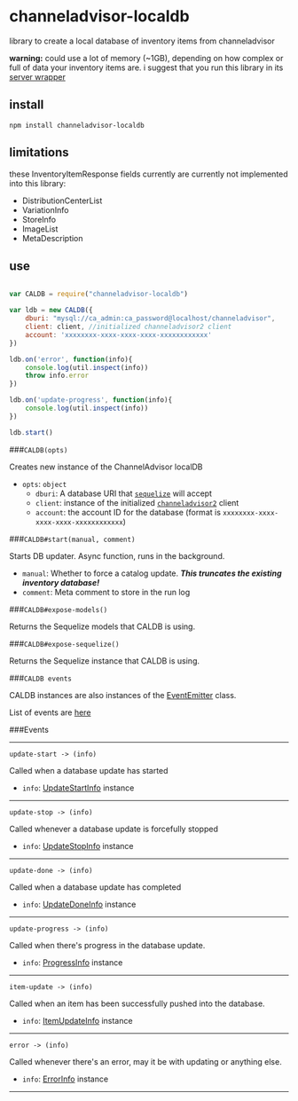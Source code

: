 channeladvisor-localdb
===

library to create a local database of inventory items from channeladvisor

**warning:** could use a lot of memory (~1GB), depending on how complex or
full of data your inventory items are. i suggest that you run this library in
its [server wrapper](https://github.com/seapunk/caldb-d)

install
---

`npm install channeladvisor-localdb`

limitations
---

these InventoryItemResponse fields currently are currently not implemented
into this library:

* DistributionCenterList
* VariationInfo
* StoreInfo
* ImageList
* MetaDescription

use
---

```javascript

var CALDB = require("channeladvisor-localdb")

var ldb = new CALDB({
    dburi: "mysql://ca_admin:ca_password@localhost/channeladvisor",
    client: client, //initialized channeladvisor2 client
    account: 'xxxxxxxx-xxxx-xxxx-xxxx-xxxxxxxxxxxx'
})

ldb.on('error', function(info){
    console.log(util.inspect(info))
    throw info.error
})

ldb.on('update-progress', function(info){
    console.log(util.inspect(info))
})

ldb.start()

```

###`CALDB(opts)`

Creates new instance of the ChannelAdvisor localDB

* `opts`: `object`
    * `dburi`: A database URI that [`sequelize`](https://github.com/sequelize/sequelize) will accept
    * `client`: instance of the initialized [`channeladvisor2`](https://github.com/SEAPUNK/channeladvisor2) client
    * `account`: the account ID for the database (format is `xxxxxxxx-xxxx-xxxx-xxxx-xxxxxxxxxxxx`)

###`CALDB#start(manual, comment)`

Starts DB updater. Async function, runs in the background.

* `manual`: Whether to force a catalog update. ***This truncates the existing inventory database!***
* `comment`: Meta comment to store in the run log

###`CALDB#expose-models()`

Returns the Sequelize models that CALDB is using.

###`CALDB#expose-sequelize()`

Returns the Sequelize instance that CALDB is using.

###`CALDB events`

CALDB instances are also instances of the [EventEmitter](https://nodejs.org/api/events.html#events_class_events_eventemitter) class.

List of events are [here](#events)


<a name="events"></a>
###Events

---

`update-start -> (info)`

Called when a database update has started

* `info`: [UpdateStartInfo](docs/info-objects.md#update-start) instance

---

`update-stop -> (info)`

Called whenever a database update is forcefully stopped

* `info`: [UpdateStopInfo](docs/info-objects.md#update-stop) instance

---

`update-done -> (info)`

Called when a database update has completed

* `info`: [UpdateDoneInfo](docs/info-objects.md#update-done) instance

---

`update-progress -> (info)`

Called when there's progress in the database update.

* `info`: [ProgressInfo](docs/info-objects.md#update-progress) instance

---

`item-update -> (info)`

Called when an item has been successfully pushed into the database.

* `info`: [ItemUpdateInfo](docs/info-objects.md#item-update) instance

---

`error -> (info)`

Called whenever there's an error, may it be with updating or anything else.

* `info`: [ErrorInfo](docs/info-objects.md#error) instance

---